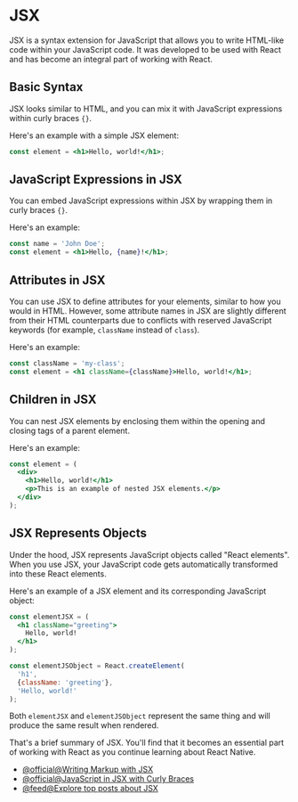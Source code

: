 # JSX

JSX is a syntax extension for JavaScript that allows you to write HTML-like code within your JavaScript code. It was developed to be used with React and has become an integral part of working with React.

## Basic Syntax

JSX looks similar to HTML, and you can mix it with JavaScript expressions within curly braces `{}`.

Here's an example with a simple JSX element:

```jsx
const element = <h1>Hello, world!</h1>;
```

## JavaScript Expressions in JSX

You can embed JavaScript expressions within JSX by wrapping them in curly braces `{}`.

Here's an example:

```jsx
const name = 'John Doe';
const element = <h1>Hello, {name}!</h1>;
```

## Attributes in JSX

You can use JSX to define attributes for your elements, similar to how you would in HTML. However, some attribute names in JSX are slightly different from their HTML counterparts due to conflicts with reserved JavaScript keywords (for example, `className` instead of `class`).

Here's an example:

```jsx
const className = 'my-class';
const element = <h1 className={className}>Hello, world!</h1>;
```

## Children in JSX

You can nest JSX elements by enclosing them within the opening and closing tags of a parent element.

Here's an example:

```jsx
const element = (
  <div>
    <h1>Hello, world!</h1>
    <p>This is an example of nested JSX elements.</p>
  </div>
);
```

## JSX Represents Objects

Under the hood, JSX represents JavaScript objects called "React elements". When you use JSX, your JavaScript code gets automatically transformed into these React elements.

Here's an example of a JSX element and its corresponding JavaScript object:

```jsx
const elementJSX = (
  <h1 className="greeting">
    Hello, world!
  </h1>
);

const elementJSObject = React.createElement(
  'h1',
  {className: 'greeting'},
  'Hello, world!'
);
```

Both `elementJSX` and `elementJSObject` represent the same thing and will produce the same result when rendered.

That's a brief summary of JSX. You'll find that it becomes an essential part of working with React as you continue learning about React Native.

- [@official@Writing Markup with JSX](https://react.dev/learn/writing-markup-with-jsx)
- [@official@JavaScript in JSX with Curly Braces](https://react.dev/learn/javascript-in-jsx-with-curly-braces)
- [@feed@Explore top posts about JSX](https://app.daily.dev/tags/jsx?ref=roadmapsh)

